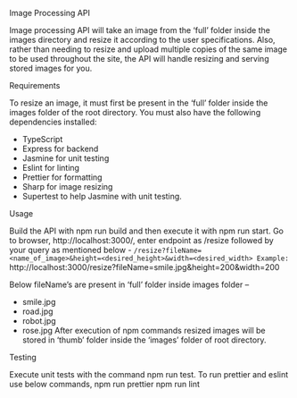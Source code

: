 Image Processing API

Image processing API will take an image from the ‘full’ folder inside the images directory and resize it according to the user specifications. Also, rather than needing to resize and upload multiple copies of the same image to be used throughout the site, the API will handle resizing and serving stored images for you.

Requirements

To resize an image, it must first be present in the ‘full’ folder inside the images folder of the root directory.
You must also have the following dependencies installed:
* TypeScript
* Express for backend
* Jasmine for unit testing
* Eslint for linting
* Prettier for formatting
* Sharp for image resizing 
* Supertest to help Jasmine with unit testing.

Usage

Build the API with npm run build and then execute it with npm run start. Go to browser, http://localhost:3000/, enter endpoint as /resize followed by your query as mentioned below - `/resize?fileName=<name_of_image>&height=<desired_height>&width=<desired_width>
Example: `http://localhost:3000/resize?fileName=smile.jpg&height=200&width=200

Below fileName’s are present in ‘full’ folder inside images folder –
* smile.jpg
* road.jpg
* robot.jpg
* rose.jpg
After execution of npm commands resized images will be stored in ‘thumb’ folder inside the ‘images’ folder of root directory.

Testing

Execute unit tests with the command npm run test.
To run prettier and eslint use below commands,
npm run prettier
npm run lint

